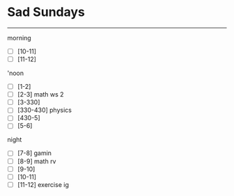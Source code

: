 # Sad Sundays
---
morning
- [ ] [10-11] 
- [ ] [11-12] 

'noon
- [ ] [1-2] 
- [ ] [2-3] math ws 2
- [ ] [3-330] 
- [ ] [330-430] physics
- [ ] [430-5] 
- [ ] [5-6] 

night
- [ ] [7-8] gamin
- [ ] [8-9] math rv
- [ ] [9-10] 
- [ ] [10-11] 
- [ ] [11-12] exercise ig